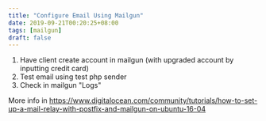 ```yaml
---
title: "Configure Email Using Mailgun"
date: 2019-09-21T00:20:25+08:00
tags: [mailgun]
draft: false
---
```


1. Have client create account in mailgun (with upgraded account by inputting credit card)
2. Test email using test php sender
3. Check in mailgun "Logs"

More info in https://www.digitalocean.com/community/tutorials/how-to-set-up-a-mail-relay-with-postfix-and-mailgun-on-ubuntu-16-04
